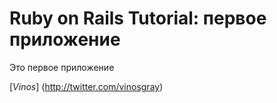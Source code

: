 # Ruby on Rails Tutorial: первое приложение

Это первое приложение 

[*Vinos*] (http://twitter.com/vinosgray)
